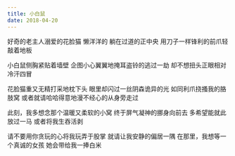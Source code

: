 ```yaml
---
title: 小白鼠
date: 2018-04-20
---
```


好奇的老主人溺爱的花脸猫
懒洋洋的
躺在过道的正中央
用刀子一样锋利的前爪轻敲着地板
<!--more-->
小白鼠侧胸紧贴着墙壁
企图小心翼翼地掩耳盗铃的逃过一劫
却不想扭头正眼相对
冷汗四冒

花脸猫重又无精打采地枕下头
眼里却闪过一丝阴森诡异的光
如同利爪挠搔我的胳肢窝
或者就请哈哈得意地漫不经心的从身旁走过

此刻，我多想念那个温暖又柔软的小窝
终于屏气凝神的挪身向前去
多希望能就此放过一马
或者将我生吞活剥

请不要用你贪玩的心将我玩弄于股掌
就请让我安静的偏居一隅
在那里，我想等一个真诚的女孩
她会带给我一捧白米